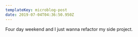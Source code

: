 ```yaml
---
templateKey: microblog-post
date: 2019-07-04T04:36:50.950Z
---
```


Four day weekend and I just wanna refactor my side project.
